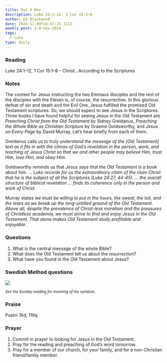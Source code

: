 ```yaml
---
title: Sat 9 Nov
description: Luke 24:1–12, 1 Cor 15:1–8
author: Ed Blackwood
date: 2024-11-09T18:57:25.111Z
weekly_post: 3-9-nov-2024
tags:
  - Luke
type: daily
---
```

### Reading

Luke 24:1–12, 1 Cor 15:1–8 – Christ…According to the Scriptures

### Notes

The context for Jesus instructing the two Emmaus disciples and the rest of the disciples with the Eleven is, of course, the resurrection. In this glorious defeat of sin and death and the Evil One, Jesus fulfilled the promised Old Testament scriptures. So, we should expect to see Jesus in the Scriptures. Three books I have found helpful for seeing Jesus in the Old Testament are *Preaching Christ from the Old Testament* by Sidney Greidanus, *Preaching the Whole Bible as Christian Scripture* by Graeme Goldsworthy, and *Jesus on Every Page* by David Murray, Let’s hear briefly from each of them.

Greidanus calls us to *truly understand the message of the \[Old Testament] text as it fits in with the climax of God’s revelation in the person, work, and teaching of Jesus Christ so that we and other people may believe Him, trust Him, love Him, and obey Him*.

Goldsworthy reminds us that *Jesus says that the Old Testament is a book about him. … Luke records for us the extraordinary claim of the risen Christ that he is the subject of all the Scriptures (Luke 24:27, 44-45). … the overall structure of biblical revelation … finds its coherence only in the person and work of Christ*.

Murray states *we must be willing to put in the hours, the sweat, the toil, and the tears as we break up the long-untilled ground of the Old Testament. Above all, despite the prevalence of Christ-less moralism and the pressures of Christless academia, we must strive to find and enjoy Jesus in the Old Testament. That alone makes Old Testament study profitable and enjoyable*.

### Questions

1. What is the central message of the whole Bible?
2. What does the Old Testament tell us about the resurrection?
3. What have you found in the Old Testament about Jesus?

### Swedish Method questions

![](/static/img/family_worship_study_ed-swedish_questions.png)

<div><small><i>See the Sunday reading for meaning of the symbols.</i></small></div>

### Praise

P﻿salm 16d, 119q

### Prayer

1. Commit in prayer to looking for Jesus in the Old Testament.
2. Pray for the reading and preaching of God’s word tomorrow.
3. Pray for a member of our church, for your family, and for a non-Christian friend/family member.
